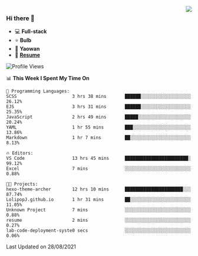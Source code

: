 <img align="right" src="https://github-readme-stats.vercel.app/api?username=LolipopJ&show_icons=true&count_private=true&hide_title=true&include_all_commits=true&theme=vue">

### Hi there 👋

- :computer: **Full-stack**
- :star: **Bulb**
- :pill: **Yaowan**
- :milky_way: [**Resume**](https://cdn.jsdelivr.net/gh/lolipopj/resume/export/resume-en.pdf)

<!--START_SECTION:waka-->
![Profile Views](http://img.shields.io/badge/Profile%20Views-14-blue)

📊 **This Week I Spent My Time On** 

```text
💬 Programming Languages: 
SCSS                     3 hrs 38 mins       ██████░░░░░░░░░░░░░░░░░░░   26.12% 
EJS                      3 hrs 31 mins       ██████░░░░░░░░░░░░░░░░░░░   25.35% 
JavaScript               2 hrs 49 mins       █████░░░░░░░░░░░░░░░░░░░░   20.24% 
YAML                     1 hr 55 mins        ███░░░░░░░░░░░░░░░░░░░░░░   13.86% 
Markdown                 1 hr 7 mins         ██░░░░░░░░░░░░░░░░░░░░░░░   8.13%

🔥 Editors: 
VS Code                  13 hrs 45 mins      ████████████████████████░   99.12% 
Excel                    7 mins              ░░░░░░░░░░░░░░░░░░░░░░░░░   0.88%

🐱‍💻 Projects: 
hexo-theme-archer        12 hrs 10 mins      ██████████████████████░░░   87.74% 
LolipopJ.github.io       1 hr 31 mins        ██░░░░░░░░░░░░░░░░░░░░░░░   11.05% 
Unknown Project          7 mins              ░░░░░░░░░░░░░░░░░░░░░░░░░   0.88% 
resume                   2 mins              ░░░░░░░░░░░░░░░░░░░░░░░░░   0.27% 
lab-code-deployment-syste0 secs              ░░░░░░░░░░░░░░░░░░░░░░░░░   0.06%

```


 Last Updated on 28/08/2021
<!--END_SECTION:waka-->
